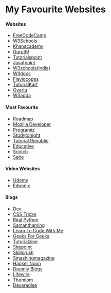 # My Favourite Websites

#### Websites
<ul>
        <li><a href="https://www.freecodecamp.org">FreeCodeCamp</a></li>
        <li><a href="https://www.w3schools.com/">W3Schools</a></li>
        <li><a href="https://www.khanacademy.org/">Khanacademy</a></li>
        <li><a href="https://www.guru99.com/">Guru99</a></li>
        <li><a href="https://www.tutorialspoint.com/index.htm">Tutorialspoint</a></li>
        <li><a href="https://www.javatpoint.com/">Javatpoint</a></li>
        <li><a href="https://www.w3schools.in/">W3schools(India)</a></li>
        <li><a href="https://www.w3docs.com/">W3docs</a></li>
        <li><a href="https://flaviocopes.com/">Flaviocopes</a></li>
        <li><a href="https://www.tutorialkart.com/">TutorialKart</a></li>
        <li><a href="https://overiq.com/">Overiq</a></li>
        <li><a href="https://www.w3adda.com/">W3adda</a></li>
        
</ul>

#### Most Favourite

<ul>
        <li><a href="https://roadmap.sh/">Roadmap</a></li>
        <li><a href="https://developer.mozilla.org/en-US/">Mozilla Developer</a></li>
        <li><a href="https://www.programiz.com/">Programiz</a></li>
        <li><a href="https://www.studytonight.com/">Studytonight</a></li>
        <li><a href="https://www.tutorialrepublic.com/">Tutorial Republic</a></li>
        <li><a href="https://www.educative.io/">Educative</a></li>
        <li><a href="https://scotch.io/">Scotch</a></li>
        <li><a href="https://sabe.io/">Sabe</a></li>
</ul>

#### Video Websites
<ul>
        <li><a href="https://www.udemy.com/">Udemy</a></li>
        <li><a href="https://www.eduonix.com/">Eduonix</a></li>
</ul>

#### Blogs
<ul>
        <li><a href="https://dev.to/">Dev</a></li>
        <li><a href="https://css-tricks.com/">CSS Tricks</a></li>
        <li><a href="https://realpython.com/">Real Python</a></li>
        <li><a href="https://www.samanthaming.com/">Samanthaming</a></li>
        <li><a href="https://learntocodewith.me/">Learn To Code With Me</a></li>
        <li><a href="https://www.geeksforgeeks.org/">Geeks For Geeks</a></li>
        <li><a href="https://tutorialzine.com/">Tutorialzine</a></li>
        <li><a href="https://www.sitepoint.com/">Sitepoint</a></li>
        <li><a href="https://skillcrush.com/">Skillcrush</a></li>
        <li><a href="https://www.smashingmagazine.com/">Smashingmagazine</a></li>
        <li><a href="https://hackernoon.com/">Hacker Noon</a></li>
        <li><a href="https://www.blog.duomly.com/">Doumly Blogs</a></li>
        <li><a href="https://www.lifewire.com/">Lifewire</a></li>
        <li><a href="https://thomlom.dev/">Thomlom</a></li>
        <li><a href="https://www.devaradise.com/">Devaradise</a></li>
</ul>


